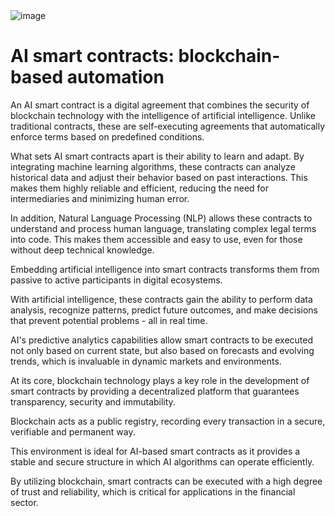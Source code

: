 <img src="" alt="image">
<br>
<h1>AI smart contracts: blockchain-based automation</h1>
<p>An AI smart contract is a digital agreement that combines the security of blockchain technology with the intelligence of artificial intelligence. Unlike traditional contracts, these are self-executing agreements that automatically enforce terms based on predefined conditions.
</p>
<p>What sets AI smart contracts apart is their ability to learn and adapt. By integrating machine learning algorithms, these contracts can analyze historical data and adjust their behavior based on past interactions. This makes them highly reliable and efficient, reducing the need for intermediaries and minimizing human error.
</p>
<p>In addition, Natural Language Processing (NLP) allows these contracts to understand and process human language, translating complex legal terms into code. This makes them accessible and easy to use, even for those without deep technical knowledge.
</p>
<p>Embedding artificial intelligence into smart contracts transforms them from passive to active participants in digital ecosystems.
</p>
<p>With artificial intelligence, these contracts gain the ability to perform data analysis, recognize patterns, predict future outcomes, and make decisions that prevent potential problems - all in real time.
</p>
<p>AI's predictive analytics capabilities allow smart contracts to be executed not only based on current state, but also based on forecasts and evolving trends, which is invaluable in dynamic markets and environments.
</p>
<p>At its core, blockchain technology plays a key role in the development of smart contracts by providing a decentralized platform that guarantees transparency, security and immutability.
</p>
<p>Blockchain acts as a public registry, recording every transaction in a secure, verifiable and permanent way.
</p>
<p>This environment is ideal for AI-based smart contracts as it provides a stable and secure structure in which AI algorithms can operate efficiently.
</p>
<p>By utilizing blockchain, smart contracts can be executed with a high degree of trust and reliability, which is critical for applications in the financial sector.</p>